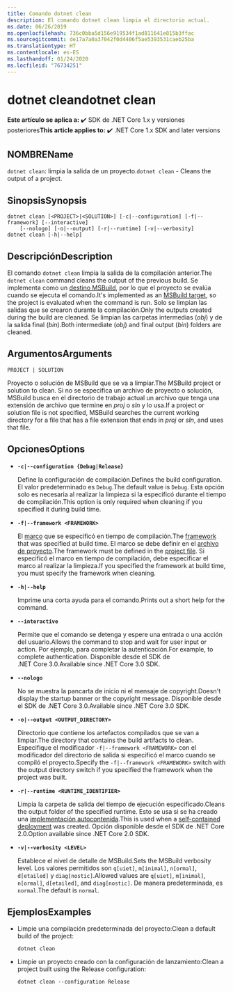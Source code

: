 ```yaml
---
title: Comando dotnet clean
description: El comando dotnet clean limpia el directorio actual.
ms.date: 06/26/2019
ms.openlocfilehash: 736c0bba5d156e919534f1ad811641e815b3ffac
ms.sourcegitcommit: de17a7a0a37042f0d4406f5ae5393531caeb25ba
ms.translationtype: HT
ms.contentlocale: es-ES
ms.lasthandoff: 01/24/2020
ms.locfileid: "76734251"
---
```

# <a name="dotnet-clean"></a><span data-ttu-id="f5462-103">dotnet clean</span><span class="sxs-lookup"><span data-stu-id="f5462-103">dotnet clean</span></span>

<span data-ttu-id="f5462-104">**Este artículo se aplica a:** ✔️ SDK de .NET Core 1.x y versiones posteriores</span><span class="sxs-lookup"><span data-stu-id="f5462-104">**This article applies to:** ✔️ .NET Core 1.x SDK and later versions</span></span>

<!-- todo: uncomment when all CLI commands are reviewed
[!INCLUDE [topic-appliesto-net-core-all](../../../includes/topic-appliesto-net-core-all.md)]
-->

## <a name="name"></a><span data-ttu-id="f5462-105">NOMBRE</span><span class="sxs-lookup"><span data-stu-id="f5462-105">Name</span></span>

<span data-ttu-id="f5462-106">`dotnet clean`: limpia la salida de un proyecto.</span><span class="sxs-lookup"><span data-stu-id="f5462-106">`dotnet clean` - Cleans the output of a project.</span></span>

## <a name="synopsis"></a><span data-ttu-id="f5462-107">Sinopsis</span><span class="sxs-lookup"><span data-stu-id="f5462-107">Synopsis</span></span>

```dotnetcli
dotnet clean [<PROJECT>|<SOLUTION>] [-c|--configuration] [-f|--framework] [--interactive]
    [--nologo] [-o|--output] [-r|--runtime] [-v|--verbosity]
dotnet clean [-h|--help]
```

## <a name="description"></a><span data-ttu-id="f5462-108">Descripción</span><span class="sxs-lookup"><span data-stu-id="f5462-108">Description</span></span>

<span data-ttu-id="f5462-109">El comando `dotnet clean` limpia la salida de la compilación anterior.</span><span class="sxs-lookup"><span data-stu-id="f5462-109">The `dotnet clean` command cleans the output of the previous build.</span></span> <span data-ttu-id="f5462-110">Se implementa como un [destino MSBuild](/visualstudio/msbuild/msbuild-targets), por lo que el proyecto se evalúa cuando se ejecuta el comando.</span><span class="sxs-lookup"><span data-stu-id="f5462-110">It's implemented as an [MSBuild target](/visualstudio/msbuild/msbuild-targets), so the project is evaluated when the command is run.</span></span> <span data-ttu-id="f5462-111">Solo se limpian las salidas que se crearon durante la compilación.</span><span class="sxs-lookup"><span data-stu-id="f5462-111">Only the outputs created during the build are cleaned.</span></span> <span data-ttu-id="f5462-112">Se limpian las carpetas intermedias (*obj*) y de la salida final (*bin*).</span><span class="sxs-lookup"><span data-stu-id="f5462-112">Both intermediate (*obj*) and final output (*bin*) folders are cleaned.</span></span>

## <a name="arguments"></a><span data-ttu-id="f5462-113">Argumentos</span><span class="sxs-lookup"><span data-stu-id="f5462-113">Arguments</span></span>

`PROJECT | SOLUTION`

<span data-ttu-id="f5462-114">Proyecto o solución de MSBuild que se va a limpiar.</span><span class="sxs-lookup"><span data-stu-id="f5462-114">The MSBuild project or solution to clean.</span></span> <span data-ttu-id="f5462-115">Si no se especifica un archivo de proyecto o solución, MSBuild busca en el directorio de trabajo actual un archivo que tenga una extensión de archivo que termine en *proj* o *sln* y lo usa.</span><span class="sxs-lookup"><span data-stu-id="f5462-115">If a project or solution file is not specified, MSBuild searches the current working directory for a file that has a file extension that ends in *proj* or *sln*, and uses that file.</span></span>

## <a name="options"></a><span data-ttu-id="f5462-116">Opciones</span><span class="sxs-lookup"><span data-stu-id="f5462-116">Options</span></span>

* **`-c|--configuration {Debug|Release}`**

  <span data-ttu-id="f5462-117">Define la configuración de compilación.</span><span class="sxs-lookup"><span data-stu-id="f5462-117">Defines the build configuration.</span></span> <span data-ttu-id="f5462-118">El valor predeterminado es `Debug`.</span><span class="sxs-lookup"><span data-stu-id="f5462-118">The default value is `Debug`.</span></span> <span data-ttu-id="f5462-119">Esta opción solo es necesaria al realizar la limpieza si la especificó durante el tiempo de compilación.</span><span class="sxs-lookup"><span data-stu-id="f5462-119">This option is only required when cleaning if you specified it during build time.</span></span>

* **`-f|--framework <FRAMEWORK>`**

  <span data-ttu-id="f5462-120">El [marco](../../standard/frameworks.md) que se especificó en tiempo de compilación.</span><span class="sxs-lookup"><span data-stu-id="f5462-120">The [framework](../../standard/frameworks.md) that was specified at build time.</span></span> <span data-ttu-id="f5462-121">El marco se debe definir en el [archivo de proyecto](csproj.md).</span><span class="sxs-lookup"><span data-stu-id="f5462-121">The framework must be defined in the [project file](csproj.md).</span></span> <span data-ttu-id="f5462-122">Si especificó el marco en tiempo de compilación, debe especificar el marco al realizar la limpieza.</span><span class="sxs-lookup"><span data-stu-id="f5462-122">If you specified the framework at build time, you must specify the framework when cleaning.</span></span>

* **`-h|--help`**

  <span data-ttu-id="f5462-123">Imprime una corta ayuda para el comando.</span><span class="sxs-lookup"><span data-stu-id="f5462-123">Prints out a short help for the command.</span></span>

* **`--interactive`**

  <span data-ttu-id="f5462-124">Permite que el comando se detenga y espere una entrada o una acción del usuario.</span><span class="sxs-lookup"><span data-stu-id="f5462-124">Allows the command to stop and wait for user input or action.</span></span> <span data-ttu-id="f5462-125">Por ejemplo, para completar la autenticación.</span><span class="sxs-lookup"><span data-stu-id="f5462-125">For example, to complete authentication.</span></span> <span data-ttu-id="f5462-126">Disponible desde el SDK de .NET Core 3.0.</span><span class="sxs-lookup"><span data-stu-id="f5462-126">Available since .NET Core 3.0 SDK.</span></span>

* **`--nologo`**

  <span data-ttu-id="f5462-127">No se muestra la pancarta de inicio ni el mensaje de copyright.</span><span class="sxs-lookup"><span data-stu-id="f5462-127">Doesn't display the startup banner or the copyright message.</span></span> <span data-ttu-id="f5462-128">Disponible desde el SDK de .NET Core 3.0.</span><span class="sxs-lookup"><span data-stu-id="f5462-128">Available since .NET Core 3.0 SDK.</span></span>

* **`-o|--output <OUTPUT_DIRECTORY>`**

  <span data-ttu-id="f5462-129">Directorio que contiene los artefactos compilados que se van a limpiar.</span><span class="sxs-lookup"><span data-stu-id="f5462-129">The directory that contains the build artifacts to clean.</span></span> <span data-ttu-id="f5462-130">Especifique el modificador `-f|--framework <FRAMEWORK>` con el modificador del directorio de salida si especificó el marco cuando se compiló el proyecto.</span><span class="sxs-lookup"><span data-stu-id="f5462-130">Specify the `-f|--framework <FRAMEWORK>` switch with the output directory switch if you specified the framework when the project was built.</span></span>

* **`-r|--runtime <RUNTIME_IDENTIFIER>`**

  <span data-ttu-id="f5462-131">Limpia la carpeta de salida del tiempo de ejecución especificado.</span><span class="sxs-lookup"><span data-stu-id="f5462-131">Cleans the output folder of the specified runtime.</span></span> <span data-ttu-id="f5462-132">Esto se usa si se ha creado una [implementación autocontenida](../deploying/index.md#self-contained-deployments-scd).</span><span class="sxs-lookup"><span data-stu-id="f5462-132">This is used when a [self-contained deployment](../deploying/index.md#self-contained-deployments-scd) was created.</span></span> <span data-ttu-id="f5462-133">Opción disponible desde el SDK de .NET Core 2.0.</span><span class="sxs-lookup"><span data-stu-id="f5462-133">Option available since .NET Core 2.0 SDK.</span></span>

* **`-v|--verbosity <LEVEL>`**

  <span data-ttu-id="f5462-134">Establece el nivel de detalle de MSBuild.</span><span class="sxs-lookup"><span data-stu-id="f5462-134">Sets the MSBuild verbosity level.</span></span> <span data-ttu-id="f5462-135">Los valores permitidos son `q[uiet]`, `m[inimal]`, `n[ormal]`, `d[etailed]` y `diag[nostic]`.</span><span class="sxs-lookup"><span data-stu-id="f5462-135">Allowed values are `q[uiet]`, `m[inimal]`, `n[ormal]`, `d[etailed]`, and `diag[nostic]`.</span></span> <span data-ttu-id="f5462-136">De manera predeterminada, es `normal`.</span><span class="sxs-lookup"><span data-stu-id="f5462-136">The default is `normal`.</span></span>

## <a name="examples"></a><span data-ttu-id="f5462-137">Ejemplos</span><span class="sxs-lookup"><span data-stu-id="f5462-137">Examples</span></span>

* <span data-ttu-id="f5462-138">Limpie una compilación predeterminada del proyecto:</span><span class="sxs-lookup"><span data-stu-id="f5462-138">Clean a default build of the project:</span></span>

  ```dotnetcli
  dotnet clean
  ```

* <span data-ttu-id="f5462-139">Limpie un proyecto creado con la configuración de lanzamiento:</span><span class="sxs-lookup"><span data-stu-id="f5462-139">Clean a project built using the Release configuration:</span></span>

  ```dotnetcli
  dotnet clean --configuration Release
  ```
